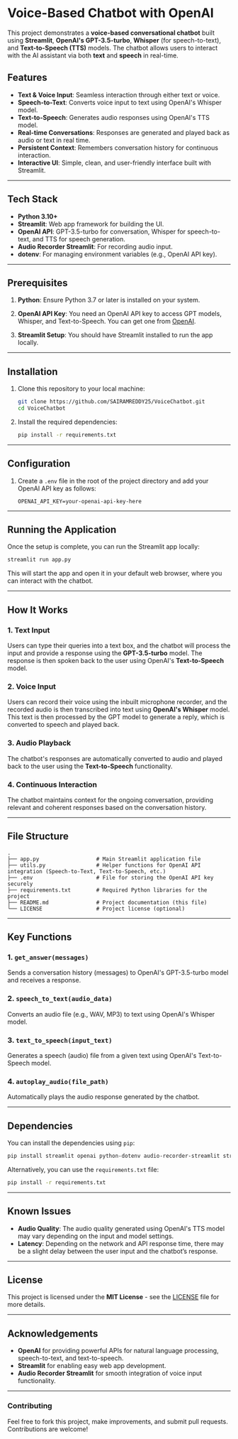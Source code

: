 # **Voice-Based Chatbot with OpenAI**

This project demonstrates a **voice-based conversational chatbot** built using **Streamlit**, **OpenAI's GPT-3.5-turbo**, **Whisper** (for speech-to-text), and **Text-to-Speech (TTS)** models. The chatbot allows users to interact with the AI assistant via both **text** and **speech** in real-time.

## **Features**

- **Text & Voice Input**: Seamless interaction through either text or voice.
- **Speech-to-Text**: Converts voice input to text using OpenAI's Whisper model.
- **Text-to-Speech**: Generates audio responses using OpenAI's TTS model.
- **Real-time Conversations**: Responses are generated and played back as audio or text in real time.
- **Persistent Context**: Remembers conversation history for continuous interaction.
- **Interactive UI**: Simple, clean, and user-friendly interface built with Streamlit.

---

## **Tech Stack**

- **Python 3.10+**
- **Streamlit**: Web app framework for building the UI.
- **OpenAI API**: GPT-3.5-turbo for conversation, Whisper for speech-to-text, and TTS for speech generation.
- **Audio Recorder Streamlit**: For recording audio input.
- **dotenv**: For managing environment variables (e.g., OpenAI API key).

---

## **Prerequisites**

1. **Python**: Ensure Python 3.7 or later is installed on your system.
   
2. **OpenAI API Key**: You need an OpenAI API key to access GPT models, Whisper, and Text-to-Speech. You can get one from [OpenAI](https://platform.openai.com/account/api-keys).

3. **Streamlit Setup**: You should have Streamlit installed to run the app locally.

---

## **Installation**

1. Clone this repository to your local machine:

    ```bash
    git clone https://github.com/SAIRAMREDDY25/VoiceChatbot.git
    cd VoiceChatbot
    ```

2. Install the required dependencies:

    ```bash
    pip install -r requirements.txt
    ```

---

## **Configuration**

1. Create a `.env` file in the root of the project directory and add your OpenAI API key as follows:

    ```env
    OPENAI_API_KEY=your-openai-api-key-here
    ```

---

## **Running the Application**

Once the setup is complete, you can run the Streamlit app locally:

```bash
streamlit run app.py
```

This will start the app and open it in your default web browser, where you can interact with the chatbot.

---

## **How It Works**

### **1. Text Input**
Users can type their queries into a text box, and the chatbot will process the input and provide a response using the **GPT-3.5-turbo** model. The response is then spoken back to the user using OpenAI's **Text-to-Speech** model.

### **2. Voice Input**
Users can record their voice using the inbuilt microphone recorder, and the recorded audio is then transcribed into text using **OpenAI's Whisper** model. This text is then processed by the GPT model to generate a reply, which is converted to speech and played back.

### **3. Audio Playback**
The chatbot's responses are automatically converted to audio and played back to the user using the **Text-to-Speech** functionality.

### **4. Continuous Interaction**
The chatbot maintains context for the ongoing conversation, providing relevant and coherent responses based on the conversation history.

---

## **File Structure**

```plaintext
.
├── app.py                  # Main Streamlit application file
├── utils.py                # Helper functions for OpenAI API integration (Speech-to-Text, Text-to-Speech, etc.)
├── .env                    # File for storing the OpenAI API key securely
├── requirements.txt        # Required Python libraries for the project
├── README.md               # Project documentation (this file)
└── LICENSE                 # Project license (optional)
```

---

## **Key Functions**

### **1. `get_answer(messages)`**
Sends a conversation history (messages) to OpenAI's GPT-3.5-turbo model and receives a response. 

### **2. `speech_to_text(audio_data)`**
Converts an audio file (e.g., WAV, MP3) to text using OpenAI's Whisper model.

### **3. `text_to_speech(input_text)`**
Generates a speech (audio) file from a given text using OpenAI's Text-to-Speech model.

### **4. `autoplay_audio(file_path)`**
Automatically plays the audio response generated by the chatbot.

---

## **Dependencies**

You can install the dependencies using `pip`:

```bash
pip install streamlit openai python-dotenv audio-recorder-streamlit streamlit-float
```

Alternatively, you can use the `requirements.txt` file:

```bash
pip install -r requirements.txt
```

---

## **Known Issues**

- **Audio Quality**: The audio quality generated using OpenAI's TTS model may vary depending on the input and model settings.
- **Latency**: Depending on the network and API response time, there may be a slight delay between the user input and the chatbot’s response.

---

## **License**

This project is licensed under the **MIT License** - see the [LICENSE](LICENSE) file for more details.

---

## **Acknowledgements**

- **OpenAI** for providing powerful APIs for natural language processing, speech-to-text, and text-to-speech.
- **Streamlit** for enabling easy web app development.
- **Audio Recorder Streamlit** for smooth integration of voice input functionality.

---

### **Contributing**

Feel free to fork this project, make improvements, and submit pull requests. Contributions are welcome!

